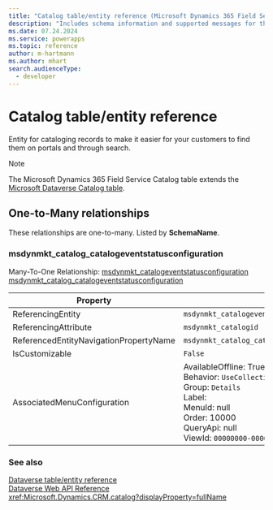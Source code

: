 ```yaml
---
title: "Catalog table/entity reference (Microsoft Dynamics 365 Field Service)"
description: "Includes schema information and supported messages for the Catalog table/entity with Microsoft Dynamics 365 Field Service."
ms.date: 07.24.2024
ms.service: powerapps
ms.topic: reference
author: m-hartmann
ms.author: mhart
search.audienceType: 
  - developer
---
```


# Catalog table/entity reference

Entity for cataloging records to make it easier for your customers to find them on portals and through search.

> [!NOTE]
> The Microsoft Dynamics 365 Field Service Catalog table extends the [Microsoft Dataverse Catalog table](/power-apps/developer/data-platform/reference/entities/catalog).




## One-to-Many relationships

These relationships are one-to-many. Listed by **SchemaName**.

### <a name="BKMK_msdynmkt_catalog_catalogeventstatusconfiguration"></a> msdynmkt_catalog_catalogeventstatusconfiguration

Many-To-One Relationship: [msdynmkt_catalogeventstatusconfiguration msdynmkt_catalog_catalogeventstatusconfiguration](msdynmkt_catalogeventstatusconfiguration.md#BKMK_msdynmkt_catalog_catalogeventstatusconfiguration)

|Property|Value|
|---|---|
|ReferencingEntity|`msdynmkt_catalogeventstatusconfiguration`|
|ReferencingAttribute|`msdynmkt_catalogid`|
|ReferencedEntityNavigationPropertyName|`msdynmkt_catalog_catalogeventstatusconfiguration`|
|IsCustomizable|`False`|
|AssociatedMenuConfiguration|AvailableOffline: True<br />Behavior: `UseCollectionName`<br />Group: `Details`<br />Label: <br />MenuId: null<br />Order: 10000<br />QueryApi: null<br />ViewId: `00000000-0000-0000-0000-000000000000`|



### See also

[Dataverse table/entity reference](../about-entity-reference.md)  
[Dataverse Web API Reference](/power-apps/developer/data-platform/webapi/reference/about)   
<xref:Microsoft.Dynamics.CRM.catalog?displayProperty=fullName>

